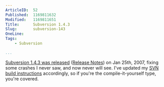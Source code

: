 ```yaml
---
ArticleID:  52
Published:  1169811632
Modified:   1169811651
Title:      Subversion 1.4.3
Slug:       subversion-143
OneLine:    
Tags:       
    - Subversion

...
```

[Subversion 1.4.3 was released][svn_143]
([Release Notes][release_143]) on Jan 25th, 2007, fixing some crashes I never saw, and now never will see.  I've updated my [SVN build instructions][build_143] accordingly, so if you're the compile-it-yourself type, you're covered.

[svn_143]: http://subversion.tigris.org/servlets/NewsItemView?newsItemID=1807
[release_143]: http://svn.collab.net/repos/svn/tags/1.4.3/CHANGES
[build_143]: http://mikewest.org/archive/building-subversion-for-os-x "Building Subversion for OS X"